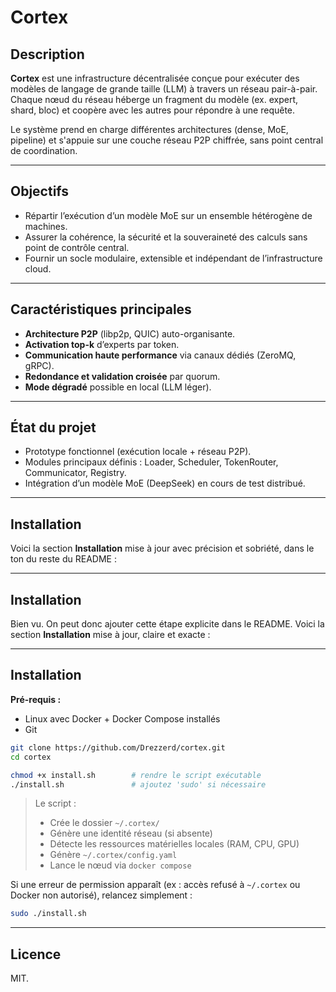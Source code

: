 # Cortex

## Description

**Cortex** est une infrastructure décentralisée conçue pour exécuter des modèles de langage de grande taille (LLM) à travers un réseau pair-à-pair.
Chaque nœud du réseau héberge un fragment du modèle (ex. expert, shard, bloc) et coopère avec les autres pour répondre à une requête.

Le système prend en charge différentes architectures (dense, MoE, pipeline) et s'appuie sur une couche réseau P2P chiffrée, sans point central de coordination.

---

## Objectifs

- Répartir l’exécution d’un modèle MoE sur un ensemble hétérogène de machines.
- Assurer la cohérence, la sécurité et la souveraineté des calculs sans point de contrôle central.
- Fournir un socle modulaire, extensible et indépendant de l’infrastructure cloud.

---

## Caractéristiques principales

- **Architecture P2P** (libp2p, QUIC) auto-organisante.
- **Activation top-k** d’experts par token.
- **Communication haute performance** via canaux dédiés (ZeroMQ, gRPC).
- **Redondance et validation croisée** par quorum.
- **Mode dégradé** possible en local (LLM léger).

---

## État du projet

- Prototype fonctionnel (exécution locale + réseau P2P).
- Modules principaux définis : Loader, Scheduler, TokenRouter, Communicator, Registry.
- Intégration d’un modèle MoE (DeepSeek) en cours de test distribué.

---

## Installation
Voici la section **Installation** mise à jour avec précision et sobriété, dans le ton du reste du README :

---

## Installation

Bien vu. On peut donc ajouter cette étape explicite dans le README. Voici la section **Installation** mise à jour, claire et exacte :

---

## Installation

**Pré-requis :**

- Linux avec Docker + Docker Compose installés
- Git


```bash
git clone https://github.com/Drezzerd/cortex.git
cd cortex

chmod +x install.sh        # rendre le script exécutable
./install.sh               # ajoutez 'sudo' si nécessaire
```

> Le script :
> - Crée le dossier `~/.cortex/`
> - Génère une identité réseau (si absente)
> - Détecte les ressources matérielles locales (RAM, CPU, GPU)
> - Génère `~/.cortex/config.yaml`
> - Lance le nœud via `docker compose`

Si une erreur de permission apparaît (ex : accès refusé à `~/.cortex` ou Docker non autorisé), relancez simplement :

```bash
sudo ./install.sh
```

---

## Licence

MIT.
